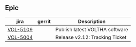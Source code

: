 

Epic
----
    
| jira | gerrit | Description |
| -----| ------ | ------------|
| [VOL-5109](https://jira.opencord.org/browse/VOL-5019) | | Publish latest VOLTHA software |
| [VOL-5004](https://jira.opencord.org/browse/VOL-5004) | | Release v2.12: Tracking Ticket |

